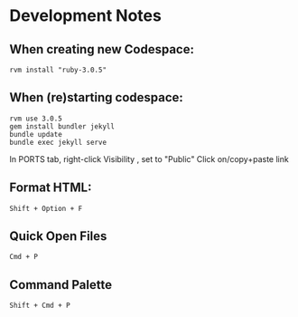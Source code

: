 # Development Notes

## When creating new Codespace:
```
rvm install "ruby-3.0.5"
```

## When (re)starting codespace:
```
rvm use 3.0.5
gem install bundler jekyll
bundle update
bundle exec jekyll serve
```

In PORTS tab, right-click Visibility , set to "Public"
Click on/copy+paste link

## Format HTML:
```
Shift + Option + F
```

## Quick Open Files
```
Cmd + P
```

## Command Palette
```
Shift + Cmd + P
```